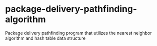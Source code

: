 # package-delivery-pathfinding-algorithm
Package delivery pathfinding program that utilizes the nearest neighbor algorithm and hash table data structure

